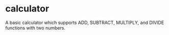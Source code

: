 # calculator
A basic calculator which supports ADD, SUBTRACT, MULTIPLY, and DIVIDE functions with two numbers.

